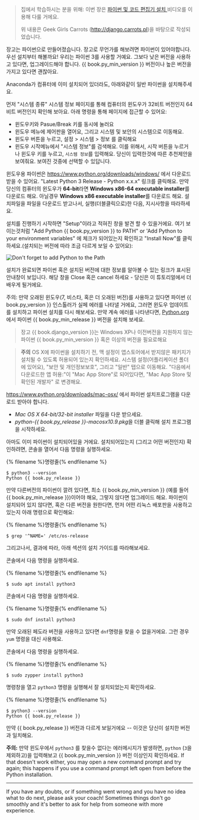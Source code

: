 > 집에서 학습하시는 분을 위해: 이번 장은 [파이썬 및 코드 편집기 설치 ](https://www.youtube.com/watch?v=pVTaqzKZCdA)비디오를 이용해 다룰 거에요.
> 
> 위 내용은 Geek Girls Carrots (http://django.carrots.pl)을 바탕으로 작성되었습니다.

장고는 파이썬으로 만들어졌습니다. 장고로 무언가를 해보려면 파이썬이 있어야합니다. 우선 설치부터 해볼까요! 우리는 파이썬 3를 사용할 거예요. 그보다 낮은 버전을 사용하고 있다면, 업그레이드해야 합니다. {{ book.py_min_version }} 버전이나 높은 버전을 가지고 있다면 괜찮아요.

Anaconda가 컴퓨터에 이미 설치되어 있더라도, 아래와같이 일반 파이썬을 설치해주세요.

<!--sec data-title="Install Python: Windows" data-id="python_windows" data-collapse=true ces-->

먼저 "시스템 종류" 시스템 정보 페이지를 통해 컴퓨터의 윈도우가 32비트 버전인지 64비트 버전인지 확인해 보아요. 아래 명령을 통해 페이지에 접근할 수 있어요:

* 윈도우키와 Pasue/Break 키를 동시에 눌러요
* 윈도우 메뉴에 제어판을 열어요, 그리고 시스템 및 보안의 시스템으로 이동해요.
* 윈도우 버튼을 누르고, 설정 > 시스템 > 정보 를 클릭해요
* 윈도우 시작메뉴에서 "시스템 정보"를 검색해요. 이를 위해서, 시작 버튼을 누르거나 윈도우 키를 누르고, `시스템 정보`를 입력해요. 당신이 입력한것에 따른 추천제안을 보여줘요. 보여진 것중에 선택할 수 있답니다.

윈도우용 파이썬은 https://www.python.org/downloads/windows/ 에서 다운로드 받을 수 있어요. "Latest Python 3 Release - Python x.x.x" 링크를 클릭해요. 만약 당신의 컴퓨터의 윈도우가 **64-bit**라면 **Windows x86-64 executable installer**를 다운로드 해요. 아닐경우 **Windows x86 executable installer**를 다운로드 해요. 설치파일을 파일을 다운로드 받고나서, 실행(더블클릭으로)한 다음, 지시사항을 따라하세요.

설치를 진행하기 시작하면 "Setup"이라고 적혀진 창을 발견 할 수 있을거에요. 여기 보이는것처럼 "Add Python {{ book.py_version }} to PATH" or 'Add Python to your environment variables" 에 체크가 되어있는지 확인하고 "Install Now"를 클릭하세요.(설치되는 버전에 따라 조금 다르게 보일 수 있어요):

![Don't forget to add Python to the Path](../python_installation/images/python-installation-options.png)

설치가 완료되면 파이썬 혹은 설치된 버전에 대한 정보를 알아볼 수 있는 링크가 표시된 안내창이 보입니다. 해당 창을 Close 혹은 cancel 하세요 - 당신은 이 튜토리얼에서 더 배우게 될거에요.

주의: 만약 오래된 윈도우(7, 비스타, 혹은 더 오래된 버전)를 사용하고 있다면 파이썬 {{ book.py_version }} 인스톨러가 실페 에러를 나타낼 거에요, 그러면 윈도우 업데이트를 설치하고 파이썬 설치를 다시 해보세요. 만약 계속 에러를 나타낸다면, [Python.org](https://www.python.org/downloads/windows/)에서 파이썬 {{ book.py_min_release }} 버전을 설치해 보세요.

> 장고 {{ book.django_version }}는 Windows XP나 이전버전을 지원하지 않는 파이썬 {{ book.py_min_version }} 혹은 이상의 버전을 필요로해요

<!--endsec-->

<!--sec data-title="Install Python: OS X" data-id="python_OSX"
data-collapse=true ces-->

> **주의** OS X에 파이썬을 설치하기 전, 맥 설정이 앱스토어에서 받지않은 패키지가 설치될 수 있도록 허용되어 있는지 확인하세요. 시스템 설정(어플리케이션 폴더에 있어요), "보안 및 개인정보보호", 그리고 "일반" 탭으로 이동해요. "다음에서 다운로드한 앱 허용:"이 "Mac App Store"로 되어있다면, "Mac App Store 및 확인된 개발자" 로 변경해요.

https://www.python.org/downloads/mac-osx/ 에서 파이썬 설치프로그램을 다운로드 받아야 합니다.

* *Mac OS X 64-bit/32-bit installer* 파일을 다운 받으세요.
* *python-{{ book.py_release }}-macosx10.9.pkg*을 더블 클릭해 설치 프로그램을 시작하세요. 

<!--endsec-->

<!--sec data-title="Install Python: Linux" data-id="python_linux"
data-collapse=true ces-->

아마도 이미 파이썬이 설치되어있을 거에요. 설치되어있는지 (그리고 어떤 버전인지) 확인하려면, 콘솔을 열어서 다음 명령을 실행하세요.

{% filename %}명령줄{% endfilename %}

    $ python3 --version
    Python {{ book.py_release }}
    

만약 다른버전의 파이썬이 깔려 있다면, 최소 {{ book.py_min_version }} (예를 들어 {{ book.py_min_release }})이어야 해요, 그렇지 않다면 업그레이드 해요. 파이썬이 설치되어 있지 않다면, 혹은 다른 버전을 원한다면, 먼저 어떤 리눅스 배포판을 사용하고 있는지 아래 명령으로 확인해요:

{% filename %}명령줄{% endfilename %}

    $ grep '^NAME=' /etc/os-release
    

그리고나서, 결과에 따라, 아래 섹션의 설치 가이드를 따라해보세요.

<!--endsec-->

<!--sec data-title="Install Python: Debian or Ubuntu" data-id="python_debian" data-collapse=true ces-->

콘솔에서 다음 명령을 실행하세요.

{% filename %}명령줄{% endfilename %}

    $ sudo apt install python3
    

<!--endsec-->

<!--sec data-title="Install Python: Fedora" data-id="python_fedora"
data-collapse=true ces-->

콘솔에서 다음 명령을 실행하세요.

{% filename %}명령줄{% endfilename %}

    $ sudo dnf install python3
    

만약 오래된 페도라 버전을 사용하고 있다면 `dnf`명령을 찾을 수 없을거에요. 그런 경우 `yum` 명령을 대신 사용해요.

<!--endsec-->

<!--sec data-title="Install Python: openSUSE" data-id="python_openSUSE"
data-collapse=true ces-->

콘솔에서 다음 명령을 실행하세요.

{% filename %}명령줄{% endfilename %}

    $ sudo zypper install python3
    

<!--endsec-->

명령창을 열고 `python3` 명령을 실행해서 잘 설치되었는지 확인하세요.

{% filename %}명령줄{% endfilename %}

    $ python3 --version
    Python {{ book.py_release }}
    

만약 {{ book.py_release }} 버전과 다르게 보일거에요 -- 이것은 당신이 설치한 버전과 일치해요.

**주의:** 만약 윈도우에서 `python3` 를 찾을수 없다는 에러메시지가 발생하면, `python` (`3`을 제외하고)을 입력해보고 {{ book.py_min_version }} 버전 이상인지 확인하세요. If that doesn't work either, you may open a new command prompt and try again; this happens if you use a command prompt left open from before the Python installation.

* * *

If you have any doubts, or if something went wrong and you have no idea what to do next, please ask your coach! Sometimes things don't go smoothly and it's better to ask for help from someone with more experience.
